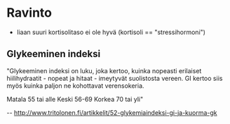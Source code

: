# Ravinto


- liaan suuri kortisolitaso ei ole hyvä (kortisoli == "stressihormoni")


## Glykeeminen indeksi


"Glykeeminen indeksi on luku, joka kertoo, kuinka nopeasti erilaiset hiilihydraatit - nopeat ja hitaat - imeytyvät suolistosta vereen. GI kertoo siis myös kuinka paljon ne kohottavat verensokeria.

Matala 55 tai alle
Keski 56-69
Korkea 70 tai yli"

-- http://www.tritolonen.fi/artikkelit/52-glykemiaindeksi-gi-ja-kuorma-gk
